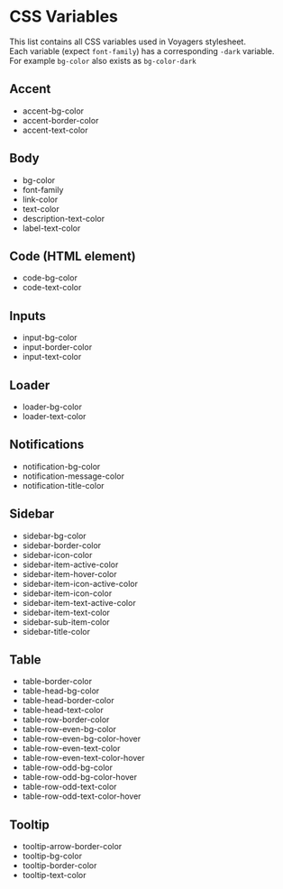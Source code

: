 # CSS Variables
This list contains all CSS variables used in Voyagers stylesheet.  
Each variable (expect `font-family`) has a corresponding `-dark` variable.  
For example `bg-color` also exists as `bg-color-dark`


## Accent
- accent-bg-color
- accent-border-color
- accent-text-color

## Body
- bg-color
- font-family
- link-color
- text-color
- description-text-color
- label-text-color

## Code (HTML element)
- code-bg-color
- code-text-color

## Inputs
- input-bg-color
- input-border-color
- input-text-color

## Loader
- loader-bg-color
- loader-text-color

## Notifications
- notification-bg-color
- notification-message-color
- notification-title-color

## Sidebar
- sidebar-bg-color
- sidebar-border-color
- sidebar-icon-color
- sidebar-item-active-color
- sidebar-item-hover-color
- sidebar-item-icon-active-color
- sidebar-item-icon-color
- sidebar-item-text-active-color
- sidebar-item-text-color
- sidebar-sub-item-color
- sidebar-title-color

## Table
- table-border-color
- table-head-bg-color
- table-head-border-color
- table-head-text-color
- table-row-border-color
- table-row-even-bg-color
- table-row-even-bg-color-hover
- table-row-even-text-color
- table-row-even-text-color-hover
- table-row-odd-bg-color
- table-row-odd-bg-color-hover
- table-row-odd-text-color
- table-row-odd-text-color-hover

## Tooltip
- tooltip-arrow-border-color
- tooltip-bg-color
- tooltip-border-color
- tooltip-text-color